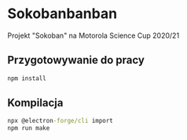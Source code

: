 # Sokobanbanban

Projekt "Sokoban" na Motorola Science Cup 2020/21

## Przygotowywanie do pracy

```cmd
npm install
```

## Kompilacja  

```cmd
npx @electron-forge/cli import
npm run make
```

